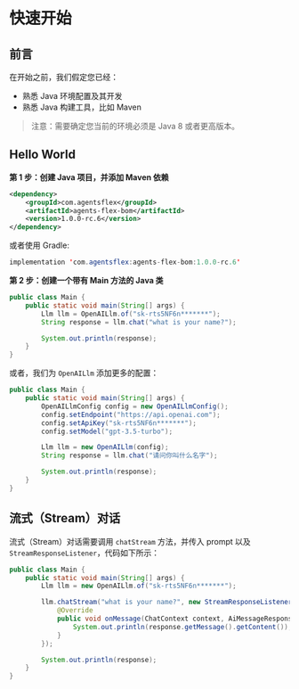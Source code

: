 # 快速开始

## 前言

在开始之前，我们假定您已经：

- 熟悉 Java 环境配置及其开发
- 熟悉 Java 构建工具，比如 Maven

> 注意：需要确定您当前的环境必须是 Java 8 或者更高版本。

## Hello World

**第 1 步：创建 Java 项目，并添加 Maven 依赖**

```xml
<dependency>
    <groupId>com.agentsflex</groupId>
    <artifactId>agents-flex-bom</artifactId>
    <version>1.0.0-rc.6</version>
</dependency>
```

或者使用 Gradle:

```java
implementation 'com.agentsflex:agents-flex-bom:1.0.0-rc.6'
```

**第 2 步：创建一个带有 Main 方法的 Java 类**

```java
public class Main {
    public static void main(String[] args) {
        Llm llm = OpenAILlm.of("sk-rts5NF6n*******");
        String response = llm.chat("what is your name?");

        System.out.println(response);
    }
}
```


或者，我们为 `OpenAILlm` 添加更多的配置：

```java
public class Main {
    public static void main(String[] args) {
        OpenAILlmConfig config = new OpenAILlmConfig();
        config.setEndpoint("https://api.openai.com");
        config.setApiKey("sk-rts5NF6n*******");
        config.setModel("gpt-3.5-turbo");

        Llm llm = new OpenAILlm(config);
        String response = llm.chat("请问你叫什么名字");

        System.out.println(response);
    }
}
```


## 流式（Stream）对话

流式（Stream）对话需要调用 `chatStream` 方法，并传入 prompt 以及 `StreamResponseListener`，代码如下所示：

```java
public class Main {
    public static void main(String[] args) {
        Llm llm = new OpenAILlm.of("sk-rts5NF6n*******");

        llm.chatStream("what is your name?", new StreamResponseListener() {
            @Override
            public void onMessage(ChatContext context, AiMessageResponse response) {
                System.out.println(response.getMessage().getContent());
            }
        });

        System.out.println(response);
    }
}
```
